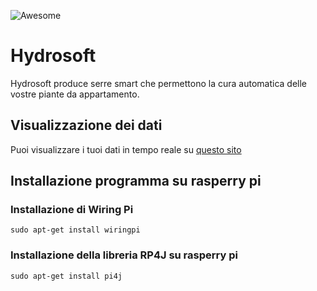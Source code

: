 ![Awesome](https://img.shields.io/website?url=http%3A%2F%2Fwww.hydrosoft.altervista.org%2F)
# Hydrosoft
Hydrosoft produce serre smart che permettono la cura automatica delle vostre piante da appartamento.  
## Visualizzazione dei dati
Puoi visualizzare i tuoi dati in tempo reale su [questo sito](http://www.hydrosoft.altervista.org/)
## Installazione programma su rasperry pi
### Installazione di Wiring Pi
```
sudo apt-get install wiringpi
```
### Installazione della libreria RP4J su rasperry pi
```
sudo apt-get install pi4j
```
